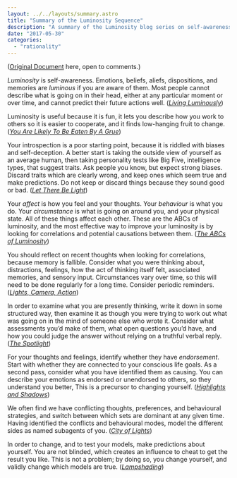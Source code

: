 ```yaml
---
layout: ../../layouts/summary.astro
title: "Summary of the Luminosity Sequence"
description: "A summary of the Luminosity blog series on self-awareness from LessWrong."
date: "2017-05-30"
categories: 
  - "rationality"
---
```


([Original Document](https://docs.google.com/document/d/1cE7BzQGljKfYAs-OJ5Q7lb68m8e2iz4tqCDsk5Cswno/edit?usp=sharing) here, open to comments.)

_Luminosity_ is self-awareness. Emotions, beliefs, aliefs, dispositions, and memories are _luminous_ if you are aware of them. Most people cannot describe what is going on in their head, either at any particular moment or over time, and cannot predict their future actions well. ([_Living Luminously_](http://lesswrong.com/lw/1xh/living_luminously/))

Luminosity is useful because it is fun, it lets you describe how you work to others so it is easier to cooperate, and it finds low-hanging fruit to change. ([_You Are Likely To Be Eaten By A Grue_](http://lesswrong.com/lw/1xi/you_are_likely_to_be_eaten_by_a_grue/))

Your introspection is a poor starting point, because it is riddled with biases and self-deception. A better start is taking the outside view of yourself as an average human, then taking personality tests like Big Five, intelligence types, that suggest traits. Ask people you know, but expect strong biases. Discard traits which are clearly wrong, and keep ones which seem true and make predictions. Do not keep or discard things because they sound good or bad. ([_Let There Be Light_](http://lesswrong.com/lw/1xq/let_there_be_light/))

Your _affect_ is how you feel and your thoughts. Your _behaviour_ is what you do. Your _circumstance_ is what is going on around you, and your physical state. All of these things affect each other. These are the ABCs of luminosity, and the most effective way to improve your luminosity is by looking for correlations and potential causations between them. ([_The ABCs of Luminosity_](http://lesswrong.com/lw/1y0/the_abcs_of_luminosity/))

You should reflect on recent thoughts when looking for correlations, because memory is fallible. Consider what you were thinking about, distractions, feelings, how the act of thinking itself felt, associated memories, and sensory input. Circumstances vary over time, so this will need to be done regularly for a long time. Consider periodic reminders. ([_Lights, Camera, Action_](http://lesswrong.com/lw/1yb/lights_camera_action/))

In order to examine what you are presently thinking, write it down in some structured way, then examine it as though you were trying to work out what was going on in the mind of someone else who wrote it. Consider what assessments you’d make of them, what open questions you’d have, and how you could judge the answer without relying on a truthful verbal reply. ([_The Spotlight_](http://lesswrong.com/lw/1za/the_spotlight/))

For your thoughts and feelings, identify whether they have _endorsement_. Start with whether they are connected to your conscious life goals. As a second pass, consider what you have identified them as causing. You can describe your emotions as endorsed or unendorsed to others, so they understand you better, This is a precursor to changing yourself. ([_Highlights and Shadows_](http://lesswrong.com/lw/209/highlights_and_shadows/))

We often find we have conflicting thoughts, preferences, and behavioural strategies, and switch between which sets are dominant at any given time. Having identified the conflicts and behavioural modes, model the different sides as named subagents of you. ([_City of Lights_](http://lesswrong.com/lw/20r/city_of_lights/))

In order to change, and to test your models, make predictions about yourself. You are not blinded, which creates an influence to cheat to get the result you like. This is not a problem; by doing so, you change yourself, and validly change which models are true. ([_Lampshading_](http://lesswrong.com/lw/21l/lampshading/))
